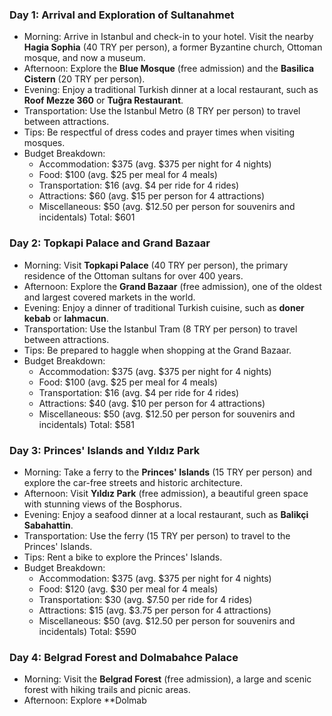 ### Day 1: Arrival and Exploration of Sultanahmet
* Morning: Arrive in Istanbul and check-in to your hotel. Visit the nearby **Hagia Sophia** (40 TRY per person), a former Byzantine church, Ottoman mosque, and now a museum.
* Afternoon: Explore the **Blue Mosque** (free admission) and the **Basilica Cistern** (20 TRY per person).
* Evening: Enjoy a traditional Turkish dinner at a local restaurant, such as **Roof Mezze 360** or **Tuğra Restaurant**.
* Transportation: Use the Istanbul Metro (8 TRY per person) to travel between attractions.
* Tips: Be respectful of dress codes and prayer times when visiting mosques.
* Budget Breakdown:
	+ Accommodation: $375 (avg. $375 per night for 4 nights)
	+ Food: $100 (avg. $25 per meal for 4 meals)
	+ Transportation: $16 (avg. $4 per ride for 4 rides)
	+ Attractions: $60 (avg. $15 per person for 4 attractions)
	+ Miscellaneous: $50 (avg. $12.50 per person for souvenirs and incidentals)
	Total: $601

### Day 2: Topkapi Palace and Grand Bazaar
* Morning: Visit **Topkapi Palace** (40 TRY per person), the primary residence of the Ottoman sultans for over 400 years.
* Afternoon: Explore the **Grand Bazaar** (free admission), one of the oldest and largest covered markets in the world.
* Evening: Enjoy a dinner of traditional Turkish cuisine, such as **doner kebab** or **lahmacun**.
* Transportation: Use the Istanbul Tram (8 TRY per person) to travel between attractions.
* Tips: Be prepared to haggle when shopping at the Grand Bazaar.
* Budget Breakdown:
	+ Accommodation: $375 (avg. $375 per night for 4 nights)
	+ Food: $100 (avg. $25 per meal for 4 meals)
	+ Transportation: $16 (avg. $4 per ride for 4 rides)
	+ Attractions: $40 (avg. $10 per person for 4 attractions)
	+ Miscellaneous: $50 (avg. $12.50 per person for souvenirs and incidentals)
	Total: $581

### Day 3: Princes' Islands and Yıldız Park
* Morning: Take a ferry to the **Princes' Islands** (15 TRY per person) and explore the car-free streets and historic architecture.
* Afternoon: Visit **Yıldız Park** (free admission), a beautiful green space with stunning views of the Bosphorus.
* Evening: Enjoy a seafood dinner at a local restaurant, such as **Balikçi Sabahattin**.
* Transportation: Use the ferry (15 TRY per person) to travel to the Princes' Islands.
* Tips: Rent a bike to explore the Princes' Islands.
* Budget Breakdown:
	+ Accommodation: $375 (avg. $375 per night for 4 nights)
	+ Food: $120 (avg. $30 per meal for 4 meals)
	+ Transportation: $30 (avg. $7.50 per ride for 4 rides)
	+ Attractions: $15 (avg. $3.75 per person for 4 attractions)
	+ Miscellaneous: $50 (avg. $12.50 per person for souvenirs and incidentals)
	Total: $590

### Day 4: Belgrad Forest and Dolmabahce Palace
* Morning: Visit the **Belgrad Forest** (free admission), a large and scenic forest with hiking trails and picnic areas.
* Afternoon: Explore **Dolmab